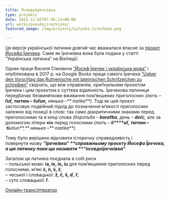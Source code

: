 ```yaml
---
title: Псевдоїречківка
type: projekty
date: 2015-11-02T07:56:12+00:00
url: works/psevdojireckivka/
featured_image: /img/projecty/Latynka-Jirecheka.png

---
```

Ця версія української латинки довгий час вважалася власне за <a href="/works/proekt-jirecheka/" target="_blank">проєкт Йосефа Їречека</a>. Саме як їречківка вона була подана у статті &#8220;Українська латинка&#8221; на Вікіпедії.

<!--more-->

Однак праця Василя Сімовича <a href="http://diasporiana.org.ua/wp-content/uploads/books/11976/file.pdf" target="_blank">&#8220;Йосеф Їречек і українська мова&#8221;</a> і опублікована в 2017 р. на Google Books праця самого Їречека <a href="https://books.google.com.ua/books?id=KU1dAAAAcAAJ" target="_blank">&#8220;Ueber den Vorschlag das Ruthenische mit lateinischen Schrifzeichen zu schreiben&#8221;</a> свідчать, що між справжнім, ориґінальним проєктом Їречека і цим проєктом є суттєва відмінність. Їречекова латиниця передбачає безвиняткове вживання пом’якшених приголосних _(лють &#8211; **ľuť, **тютюн &#8211;** **ťuťun**,** нянька &#8211;** ńańka**)._ Тоді як цей проєкт застосовує подвійний підхід до позначення м&#8217;якості приголосних залежно від позиції в слові: так само діакритичними знаками перед приголосними та в кінці слова _(боротьба &#8211; **boroťba**, день &#8211; **deń**),_ але за допомогою літери **«i»** перед голосними _(лють &#8211; **li****uť, **тютюн &#8211;** ti**utiun**,** нянька &#8211;** niańka**)._

Тому було вирішено відновити історичну справедливість і повернути назву **_&#8220;їречківка&#8221; _**справжньому проєкту Йосефа Їречека, а цю латинку поки що називати **_&#8220;псевдоїречківка&#8221;_**.

Загалом ця латинка поєднала в собі риси  
&#8211; польської мови: **ia, ie, io, iu** для пом&#8217;якшення приголосних перед голосними, м&#8217;які **ć, ń, ś, ź**;  
&#8211; чеської і словацької: **ž, č, š, ď, ť**;  
&#8211; суто словацької: **ľ**.

<a href="/translit/psevdojireckivka/cyrillic_latin.html" target="_blank">Онлайн-транслітератор</a>